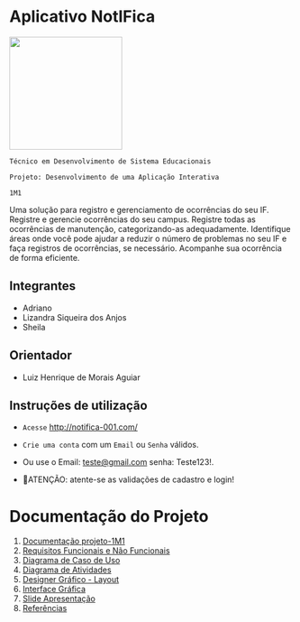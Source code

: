 # Aplicativo NotIFica

<img 
src="https://media3.giphy.com/media/klES1W6eoE5k0xTPCk/200w.webp?cid=ecf05e4746000rhtov6z3bq1b42utqdryy2inpk378u3f6ue&ep=v1_gifs_related&rid=200w.webp&ct=g" width="200">

`Técnico em Desenvolvimento de Sistema Educacionais`

`Projeto: Desenvolvimento de uma Aplicação Interativa`

`1M1`

Uma solução para registro e gerenciamento de ocorrências do seu IF. Registre e gerencie ocorrências do seu campus. Registre todas as ocorrências de manutenção, categorizando-as adequadamente. Identifique áreas onde você pode ajudar a reduzir o número de problemas no seu IF e faça registros de ocorrências, se necessário. Acompanhe sua ocorrência de forma eficiente.

## Integrantes

* Adriano
* Lizandra Siqueira dos Anjos
* Sheila


## Orientador

* Luiz Henrique de Morais Aguiar


## Instruções de utilização
* `Acesse` http://notifica-001.com/
* `Crie uma conta` com um `Email` ou `Senha` válidos.
* Ou use o Email: teste@gmail.com senha: Teste123!.

* 🚨ATENÇÃO: atente-se as validações de cadastro e login! <br>



# Documentação do Projeto
  <ol>
  <li><a href="https://docs.google.com/document/d/1IpcrWjUJRWp5rwmWBBKbLv1Qcyn674b2ANj1g_O4s2s/edit?usp=sharing">Documentação projeto-1M1</li>
  <li><a href="">Requisitos Funcionais e Não Funcionais</li>
  <li><a href="">Diagrama de Caso de Uso</li>
  <li><a href="">Diagrama de Atividades</li>
  <li><a href="">Designer Gráfico - Layout</li>
  <li><a href="">Interface Gráfica</li>
  <li><a href="">Slide Apresentação</li>
  <li><a href="">Referências</li>
<ol>


